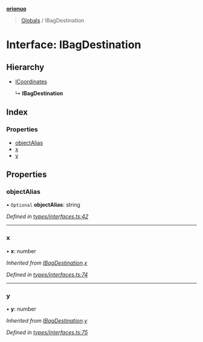 **[orionuo](../README.md)**

> [Globals](../globals.md) / IBagDestination

# Interface: IBagDestination

## Hierarchy

* [ICoordinates](icoordinates.md)

  ↳ **IBagDestination**

## Index

### Properties

* [objectAlias](ibagdestination.md#objectalias)
* [x](ibagdestination.md#x)
* [y](ibagdestination.md#y)

## Properties

### objectAlias

• `Optional` **objectAlias**: string

*Defined in [types/interfaces.ts:42](https://github.com/msviha/orionuo/blob/9bdc691/src/types/interfaces.ts#L42)*

___

### x

•  **x**: number

*Inherited from [IBagDestination](ibagdestination.md).[x](ibagdestination.md#x)*

*Defined in [types/interfaces.ts:74](https://github.com/msviha/orionuo/blob/9bdc691/src/types/interfaces.ts#L74)*

___

### y

•  **y**: number

*Inherited from [IBagDestination](ibagdestination.md).[y](ibagdestination.md#y)*

*Defined in [types/interfaces.ts:75](https://github.com/msviha/orionuo/blob/9bdc691/src/types/interfaces.ts#L75)*
